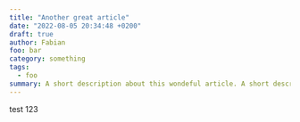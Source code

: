 ```yaml
---
title: "Another great article"
date: "2022-08-05 20:34:48 +0200"
draft: true
author: Fabian
foo: bar
category: something
tags:
  - foo
summary: A short description about this wondeful article. A short description about this wondeful article. A short description about this wondeful article. A short description about this wondeful article. A short description about this wondeful article. A short description about this wondeful article. A short description about this wondeful article. A short description about thi wondeful article. A short description about this wondeful article. A short d
---
```


test 123
